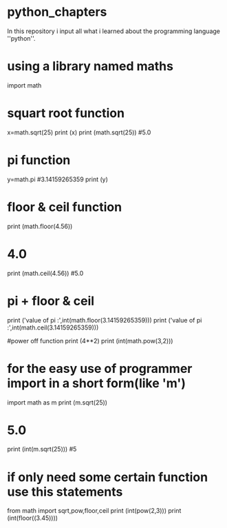 # python_chapters
In this repository i input all what i learned about the programming language ''python''.

# using a library named maths
import math

# squart root function
x=math.sqrt(25)
print (x)
print (math.sqrt(25))
#5.0

# pi function
y=math.pi
#3.14159265359
print (y)
# floor & ceil function
print (math.floor(4.56))
# 4.0
print (math.ceil(4.56))
#5.0

# pi + floor & ceil
print ('value of pi :',int(math.floor(3.14159265359)))
print ('value of pi :',int(math.ceil(3.14159265359)))

#power off function
print (4**2)
print (int(math.pow(3,2)))

# for the easy use of programmer import in a short form(like 'm')
import math as m
print (m.sqrt(25))
# 5.0
print (int(m.sqrt(25)))
#5

# if only need some certain function use this statements
from math import sqrt,pow,floor,ceil
print (int(pow(2,3)))
print (int(floor((3.45))))

